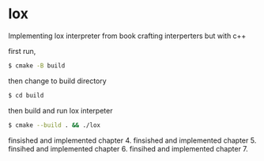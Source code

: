 # lox
Implementing lox interpreter from book crafting interperters but with c++

first run,
```bash
$ cmake -B build
```

then change to build directory
```bash
$ cd build
```

then build and run lox interpeter
```bash
$ cmake --build . && ./lox
```

finsished and implemented chapter 4.
finsished and implemented chapter 5.
finsihed  and implemented chapter 6.
finsihed  and implemented chapter 7.